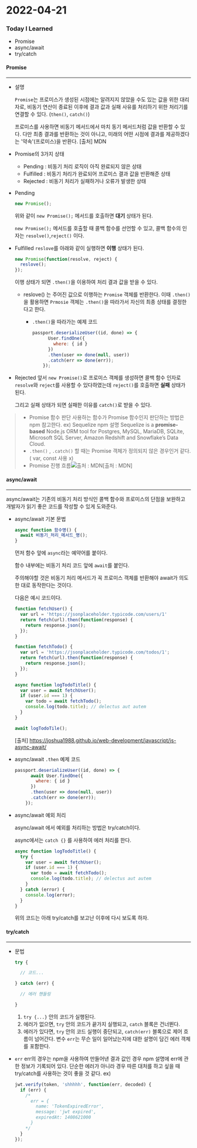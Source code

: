 # 2022-04-21

### Today I Learned

- Promise
- async/await
- try/catch

#### Promise

---

- 설명

  `Promise`는 프로미스가 생성된 시점에는 알려지지 않았을 수도 있는 값을 위한 대리자로, 비동기 연산이 종료된 이후에 결과 값과 실패 사유를 처리하기 위한 처리기를 연결할 수 있다. (`then()`, `catch()`)

  프로미스를 사용하면 비동기 메서드에서 마치 동기 메서드처럼 값을 반환할 수 있다. 다만 최종 결과를 반환하는 것이 아니고, 미래의 어떤 시점에 결과를 제공하겠다는 '약속'(프로미스)을 반환다.
  [출처] MDN 

- Promise의 3가지 상태

  - Pending : 비동기 처리 로직이 아직 완료되지 않은 상태
  - Fulfilled : 비동기 처리가 완료되어 프로미스 결과 값을 반환해준 상태
  - Rejected :  비동기 처리가 실패하거나 오류가 발생한 상태

- Pending

  ```javascript
  new Promise();
  ```

  위와 같이  `new Promise();`  메서드를 호출하면 **대기** 상태가 된다.

   `new Promise();`  메서드를 호출할 때 콜백 함수를 선언할 수 있고, 콜백 함수의 인자는 `resolve()`,`reject()` 이다. 

- Fulfilled 
  `reslove`를 아래와 같이 실행하면 **이행** 상태가 된다.

  ```javascript
  new Promise(function(resolve, reject) {
  	reslove();
  });
  ```

  이행 상태가 되면 `.then()`을 이용하여 처리 결과 값을 받을 수 있다.

  - reslove() 는 주어진 값으로 이행하는 `Promise`  객체를 반환한다.
    이때 `.then()`을 활용하면 `Prmosie` 객체는 `.then()`을 따라가서 자신의 최종 상태를 결정한다고 한다. 

    - `.then()`을 따라가는 예제 코드

      ```javascript
      passport.deserializeUser((id, done) => {
            User.findOne({
              where: { id }
            })
            .then(user => done(null, user))
            .catch(err => done(err));
          });
      ```

- Rejected
  앞서 `new Promise()`로 프로미스 객체를 생성하면 콜백 함수 인자로 `resolve`와 `reject`를 사용할 수 있다하였는데 `reject()`를 호출하면 **실패** 상태가 된다.

  그리고 실패 상태가 되면 실패한 이유를 `catch()`로 받을 수 있다.



> - Promise 함수 판단
>   사용하는 함수가 Promise 함수인지 판단하는 방법은 npm 참고한다.
>   ex) Sequelize  npm 설명 
>   Sequelize is a **promise-based** Node.js ORM tool for Postgres, MySQL, MariaDB, SQLite, Microsoft SQL Server, Amazon Redshift and Snowflake’s Data Cloud.
> - `.then()` , `.catch()` 할 때는 Promise 객체가 정의되지 않은 경우인거 같다. ( var, const 사용 x)
> - Promise 진행 흐름![출처 : MDN](C:\Users\User\Desktop\Study\TIL\picture\Promise.JPG)[출처 : MDN]



#### async/await

---

async/await는 기존의 비동기 처리 방식인 콜백 함수와 프로미스의 단점을 보완하고 개발자가 읽기 좋은 코드를 작성할 수 있게 도와준다.

- async/await 기본 문법
  		

  ```javascript
  async function 함수명() {
  	await 비동기_처리_메서드_명();
  }
  ```

  먼저 함수 앞에 `async`라는 예약어를 붙이다.

  함수 내부에는 비동기 처리 코드 앞에 `await`를 붙인다.

  주의해야할 것은 비동기 처리 메서드가 꼭 프로미스 객체를 반환해야 await가 의도한 대로 동작한다는 것이다. 

  다음은 예시 코드이다.

  ```javascript
  function fetchUser() {
    var url = 'https://jsonplaceholder.typicode.com/users/1'
    return fetch(url).then(function(response) {
      return response.json();
    });
  }
  
  function fetchTodo() {
    var url = 'https://jsonplaceholder.typicode.com/todos/1';
    return fetch(url).then(function(response) {
      return response.json();
    });
  }
  ```

  ```javascript
  async function logTodoTitle() {
    var user = await fetchUser();
    if (user.id === 1) {
      var todo = await fetchTodo();
      console.log(todo.title); // delectus aut autem
    }
  }
  
  ```

  ```javascript
  await logTodoTile();
  ```

   [출처] https://joshua1988.github.io/web-development/javascript/js-async-await/
  
- async/await `.then` 
  예제 코드

  ```javascript
  passport.deserializeUser((id, done) => {
        await User.findOne({
          where: { id }
        })
        .then(user => done(null, user))
        .catch(err => done(err));
      });
  ```

- async/await  예외 처리

  async/await 에서 예외를 처리하는 방법은 try/catch이다. 

  async에서는 `catch {}` 를 사용하여 에러 처리를 한다.

  ```javascript
  async function logTodoTitle() {
    try {
      var user = await fetchUser();
      if (user.id === 1) {
        var todo = await fetchTodo();
        console.log(todo.title); // delectus aut autem
      }
    } catch (error) {
      console.log(error);
    }
  }
  ```

  위의 코드는 아래 try/catch를 보고난 이후에 다시 보도록 하자.



#### try/catch

---

- 문법

  ```javascript
  try {
  
    // 코드...
  
  } catch (err) {
  
    // 에러 핸들링
  
  }
  ```

  1. `try {...}` 안의 코드가 실행된다.
  2. 에러가 없으면, `try`  안의 코드가 끝가지 실행되고, `catch` 블록은 건너뛴다.
  3. 에러가 있다면, `try` 안의 코드 실행이 중단되고, `catch(err)` 블록으로 제어 흐름이 넘어간다. 
     변수 `err`는 무슨 일이 일어났는지에 대한 설명이 담긴 에러 객체를 포함한다.

- `err`
  err의 경우는 npm을 사용하여 만들어낸 결과 값인 경우 npm 설명에 err에 관한 정보가 기록되어 있다.
  단순한 에러가 아니라 경우 따른 대처를 하고 싶을 때 try/catch를 사용하는 것이 좋을 것 같다. 
  ex)

  ```javascript
  jwt.verify(token, 'shhhhh', function(err, decoded) {
    if (err) {
      /*
        err = {
          name: 'TokenExpiredError',
          message: 'jwt expired',
          expiredAt: 1408621000
        }
      */
    }
  });
  ```

  
